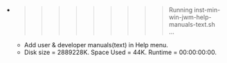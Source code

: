 * >>>>>>>>> Running inst-min-win-jwm-help-manuals-text.sh ...
  * Add user & developer manuals(text) in Help menu.
  * Disk size = 2889228K. Space Used = 44K. Runtime = 00:00:00:00.
